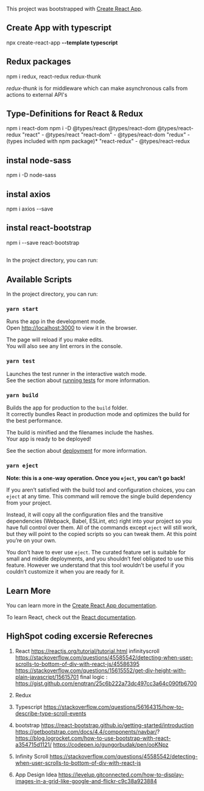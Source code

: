 This project was bootstrapped with [Create React App](https://github.com/facebook/create-react-app).

## Create App with typescript 

npx create-react-app **--template typescript** _<app-name>_

## Redux packages

npm i redux, react-redux redux-thunk

_redux-thunk_ is for middleware which can make asynchronous calls from actions to external API's


## Type-Definitions for React & Redux
npm i react-dom
npm i -D @types/react @types/react-dom @types/react-redux
"react" - @types/react
"react-dom" - @types/react-dom
"redux" - (types included with npm package)*
"react-redux" - @types/react-redux

## instal node-sass

npm i -D node-sass

## instal axios

npm i axios  --save
## 

## instal react-bootstrap

npm i --save react-bootstrap
## 


In the project directory, you can run:

## Available Scripts

In the project directory, you can run:

### `yarn start`

Runs the app in the development mode.<br />
Open [http://localhost:3000](http://localhost:3000) to view it in the browser.

The page will reload if you make edits.<br />
You will also see any lint errors in the console.

### `yarn test`

Launches the test runner in the interactive watch mode.<br />
See the section about [running tests](https://facebook.github.io/create-react-app/docs/running-tests) for more information.

### `yarn build`

Builds the app for production to the `build` folder.<br />
It correctly bundles React in production mode and optimizes the build for the best performance.

The build is minified and the filenames include the hashes.<br />
Your app is ready to be deployed!

See the section about [deployment](https://facebook.github.io/create-react-app/docs/deployment) for more information.

### `yarn eject`

**Note: this is a one-way operation. Once you `eject`, you can’t go back!**

If you aren’t satisfied with the build tool and configuration choices, you can `eject` at any time. This command will remove the single build dependency from your project.

Instead, it will copy all the configuration files and the transitive dependencies (Webpack, Babel, ESLint, etc) right into your project so you have full control over them. All of the commands except `eject` will still work, but they will point to the copied scripts so you can tweak them. At this point you’re on your own.

You don’t have to ever use `eject`. The curated feature set is suitable for small and middle deployments, and you shouldn’t feel obligated to use this feature. However we understand that this tool wouldn’t be useful if you couldn’t customize it when you are ready for it.

## Learn More

You can learn more in the [Create React App documentation](https://facebook.github.io/create-react-app/docs/getting-started).

To learn React, check out the [React documentation](https://reactjs.org/).

## HighSpot coding excersie Referecnes

1. React
    https://reactjs.org/tutorial/tutorial.html
    infinityscroll
    https://stackoverflow.com/questions/45585542/detecting-when-user-scrolls-to-bottom-of-div-with-react-js/45586395
    https://stackoverflow.com/questions/15615552/get-div-height-with-plain-javascript/15615701
    final logic :
    https://gist.github.com/enqtran/25c6b222a73dc497cc3a64c090fb6700

2. Redux
3. Typescript
    https://stackoverflow.com/questions/56164315/how-to-describe-type-scroll-events

4. bootstrap
    https://react-bootstrap.github.io/getting-started/introduction
    https://getbootstrap.com/docs/4.4/components/navbar/?
    https://blog.logrocket.com/how-to-use-bootstrap-with-react-a354715d1121/
    https://codepen.io/gungorbudak/pen/ooKNpz
5. Infinity Scroll
    https://stackoverflow.com/questions/45585542/detecting-when-user-scrolls-to-bottom-of-div-with-react-js

6. App Design Idea
    https://levelup.gitconnected.com/how-to-display-images-in-a-grid-like-google-and-flickr-c9c38a923884
        

